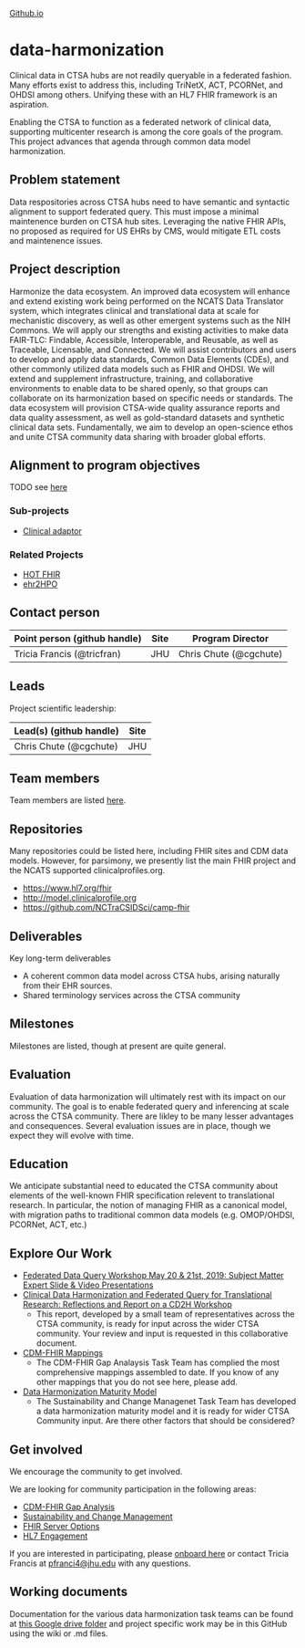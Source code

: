 [Github.io](https://data2health.github.io/data-harmonization/)

# data-harmonization
Clinical data in CTSA hubs are not readily queryable in a federated fashion.  Many efforts exist to address this, including TriNetX, ACT, PCORNet, and OHDSI among others.  Unifying these with an HL7 FHIR framework is an aspiration. 

Enabling the CTSA to function as a federated network of clinical data, supporting multicenter research is among the core goals of the program. This project advances that agenda through common data model harmonization.

## Problem statement
Data respositories across CTSA hubs need to have semantic and syntactic alignment to support federated query.  This must impose a minimal maintenence burden on CTSA hub sites.  Leveraging the native FHIR APIs, no proposed as required for US EHRs by CMS, would mitigate ETL costs and maintenence issues.

## Project description
Harmonize the data ecosystem. An improved data ecosystem will enhance and extend existing work being performed on the NCATS Data Translator system, which integrates clinical and translational data at scale for mechanistic discovery, as well as other emergent systems such as the NIH Commons. We will apply our strengths and existing activities to make data FAIR-TLC: Findable, Accessible, Interoperable, and Reusable, as well as Traceable, Licensable, and Connected. We will assist contributors and users to develop and apply data standards, Common Data Elements (CDEs), and other commonly utilized data models such as FHIR and OHDSI. We will extend and supplement infrastructure, training, and collaborative environments to enable data to be shared openly, so that groups can collaborate on its harmonization based on specific needs or standards. The data ecosystem will provision CTSA-wide quality assurance reports and data quality assessment, as well as gold-standard datasets and synthetic clinical data sets. Fundamentally, we aim to develop an open-science ethos and unite CTSA community data sharing with broader global efforts.

## Alignment to program objectives
TODO see [here](https://github.com/data2health/roadmap/blob/master/cd2h-foa.md)

### Sub-projects
- [Clinical adaptor](https://github.com/data2health/clinical-adaptor)

### Related Projects
- [HOT FHIR](https://github.com/data2health/hot-fhir-projects)
- [ehr2HPO](https://github.com/data2health/ehr2HPO.prj)

## Contact person

Point person (github handle) | Site | Program Director
----------|--------------|---------------
Tricia Francis (@tricfran) | JHU | Chris Chute (@cgchute)

## Leads 

Project scientific leadership: 

Lead(s) (github handle) | Site
----------|--------------|
Chris Chute (@cgchute) | JHU 


## Team members 

Team members are listed [here](https://github.com/data2health/data-harmonization/blob/master/team.md). 

## Repositories

Many repositories could be listed here, including FHIR sites and CDM data models.  However, for parsimony, we presently list the main FHIR project and the NCATS supported clinicalprofiles.org.

- https://www.hl7.org/fhir
- http://model.clinicalprofile.org
- https://github.com/NCTraCSIDSci/camp-fhir

## Deliverables
Key long-term deliverables
- A coherent common data model across CTSA hubs, arising naturally from their EHR sources.
- Shared terminology services across the CTSA community 

## Milestones 
Milestones are listed, though at present are quite general.

## Evaluation
Evaluation of data harmonization will ultimately rest with its impact on our community.  The goal is to enable federated query and inferencing at scale across the CTSA community.  There are likley to be many lesser advantages and consequences.  Several evaluation issues are in place, though we expect they will evolve with time.  

## Education
We anticipate substantial need to educated the CTSA community about elements of the well-known FHIR specification relevent to translational research.  In particular, the notion of managing FHIR as a canonical model, with migration paths to traditional common data models (e.g. OMOP/OHDSI, PCORNet, ACT, etc.)

## Explore Our Work
* [Federated Data Query Workshop May 20 & 21st, 2019: Subject Matter Expert Slide & Video Presentations](https://drive.google.com/drive/folders/1kgcoV8BW_9Zg7XLwObw9HXAO4aJLamQQ?usp=sharing) 
* [Clinical Data Harmonization and Federated Query for Translational Research: Reflections and Report on a CD2H Workshop](https://docs.google.com/document/d/1fda3KLqPfDsAJ3Ah1MdqpxC4PSoCXBNy9ATWSiFG8CY/edit?usp=sharing) 
    * This report, developed by a small team of representatives across the CTSA community, is ready for input across the wider CTSA community.  Your review and input is requested in this collaborative document.   
* [CDM-FHIR Mappings](https://drive.google.com/drive/folders/1Mrt0xFfvcYhOfoAq_KnT7R5bYk7TZ6h0?usp=sharing)
    * The CDM-FHIR Gap Analaysis Task Team has complied the most comprehensive mappings assembled to date. If you know of any other mappings that you do not see here, please add.    
* [Data Harmonization Maturity Model](https://docs.google.com/document/d/1IKKbSxe19ZgayDnv5cqTUzDswNGWQvKZNUc2IgZvaL8/edit?usp=sharing)
    * The Sustainability and Change Managenet Task Team has developed a data harmonization maturity model and it is ready for wider CTSA Community input.  Are there other factors that should be considered?


## Get involved
We encourage the community to get involved. 

We are looking for community participation in the following areas:
- [CDM-FHIR Gap Analysis](https://drive.google.com/drive/folders/1TUwrDaH-2eRv3ofkY1tm2NbX7XttK3hx?usp=sharing)
- [Sustainability and Change Management](https://drive.google.com/drive/folders/16vL1yckE9rliOoVB6yufTN7x_yOOAxUH?usp=sharing) 
- [FHIR Server Options](https://docs.google.com/document/d/1_32CiANmo8W1TRG5IofqzJZmpgtu-s1jNenXu_efmtg/edit?usp=sharing)
- [HL7 Engagement](https://docs.google.com/document/d/1Li6X6W2ck_XhYWr6RhpHtAaFI8rJmJAnjVQwvokhy14/edit?usp=sharing) 

If you are interested in participating, please [onboard here](http://bit.ly/cd2h-onboarding-form) or contact Tricia Francis at pfranci4@jhu.edu with any questions.

## Working documents
Documentation for the various data harmonization task teams can be found at [this Google drive folder](https://drive.google.com/drive/folders/14cMMsDExi7KsmkX49d8_zX7ojeCuW7_P?usp=sharing)
and project specific work may be in this GitHub using the wiki or .md files.

